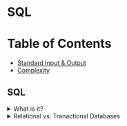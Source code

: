 # SQL

# Table of Contents
* [Standard Input & Output](Standard-Input-&-Output)
* [Complexity](complexity)

## SQL
<details><summary>What is it?</summary>
<p>
<li> Sturctured Query Language - language for structured database management and data manipulation
<li>Used to (1) read and retrieve data, (2) write data, and (3) update data
</p>
</details>

<details><summary>Relational vs. Tranactional Databases</summary>
<p>
<table style="width:100%">
  <tr>
    <th>Relational</th>
    <th>Transactional</th> 
  </tr>
  <tr>
    <td>Jill</td>
    <td>Jill</td>
  </tr>

</table>

</p>
</details>
<!--stackedit_data:
eyJoaXN0b3J5IjpbMTU2MDgwOTA1MCwtODI3OTkwNjY5LDczMD
k5ODExNl19
-->